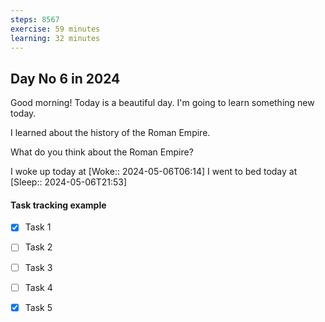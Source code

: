```yaml
---
steps: 8567
exercise: 59 minutes
learning: 32 minutes
---
```

## Day No 6 in 2024
Good morning! Today is a beautiful day.
I'm going to learn something new today.

I learned about the history of the Roman Empire.

What do you think about the Roman Empire?

I woke up today at [Woke:: 2024-05-06T06:14]
I went to bed today at [Sleep:: 2024-05-06T21:53]

#### Task tracking example
- [x] Task 1
- [ ] Task 2
- [ ] Task 3
- [ ] Task 4
- [x] Task 5

